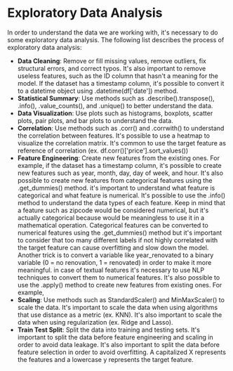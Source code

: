 # Exploratory Data Analysis

In order to understand the data we are working with, it's necessary to do some exploratory data analysis.
The following list describes the process of exploratory data analysis:

- **Data Cleaning**: Remove or fill missing values, remove outliers, fix structural errors, and correct typos. It's also important to remove useless features, such as the ID column that hasn't a meaning for the model. If the dataset has a timestamp column, it's possible to convert it to a datetime object using .datetime(df['date']) method.
- **Statistical Summary**: Use methods such as .describe().transpose(), .info(), .value_counts(), and .unique() to better understand the data.
- **Data Visualization**: Use plots such as histograms, boxplots, scatter plots, pair plots, and bar plots to understand the data.
- **Correlation**: Use methods such as .corr() and .corrwith() to understand the correlation between features. It's possible to use a heatmap to visualize the correlation matrix. It's common to use the target feature as reference of correlation (ex. df.corr()['price'].sort_values())
- **Feature Engineering**: Create new features from the existing ones. For example, if the dataset has a timestamp column, it's possible to create new features such as year, month, day, day of week, and hour. It's also possible to create new features from categorical features using the .get_dummies() method. it's important to understand what feature is categorical and what feature is numerical. It's possible to use the .info() method to understand the data types of each feature. Keep in mind that a feature such as zipcode would be considered numerical, but it's actually categorical because would be meaningless to use it in a mathematical operation. Categorical features can be converted to numerical features using the .get_dummies() method but it's important to consider that too many different labels if not highly correlated with the target feature can cause overfitting and slow down the model. Another trick is to convert a variable like year_renovated to a binary variable (0 = no renovation, 1 = renovated) in order to make it more meaningful. in case of textual features it's necessary to use NLP techniques to convert them to numerical features. It's also possible to use the .apply() method to create new features from existing ones. For example,
- **Scaling**: Use methods such as StandardScaler() and MinMaxScaler() to scale the data. It's important to scale the data when using algorithms that use distance as a metric (ex. KNN). It's also important to scale the data when using regularization (ex. Ridge and Lasso).
- **Train Test Split**: Split the data into training and testing sets. It's important to split the data before feature engineering and scaling in order to avoid data leakage. It's also important to split the data before feature selection in order to avoid overfitting. A capitalized X represents the features and a lowercase y represents the target feature.